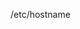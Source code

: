 /etc/hostname

<!--A hostname is a label that is assigned to a device connected to a computer network and that is used to identify the device in various forms of electronic communication, such as the World Wide Web.

/etc/hostname contains name of the machine, as known to applications that run locally. /etc/hosts and DNS associate names with IP addresses. -->